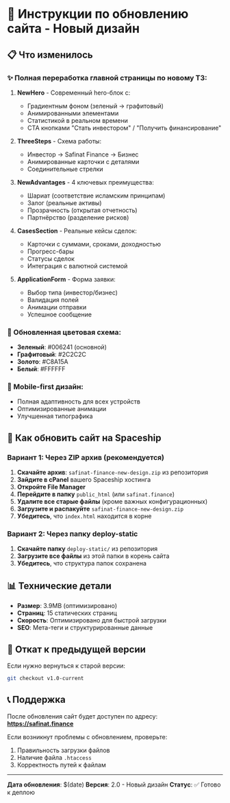 # 🎨 Инструкции по обновлению сайта - Новый дизайн

## 📋 Что изменилось

### ✨ Полная переработка главной страницы по новому ТЗ:

1. **NewHero** - Современный hero-блок с:
   - Градиентным фоном (зеленый → графитовый)
   - Анимированными элементами
   - Статистикой в реальном времени
   - CTA кнопками "Стать инвестором" / "Получить финансирование"

2. **ThreeSteps** - Схема работы:
   - Инвестор → Safinat Finance → Бизнес
   - Анимированные карточки с деталями
   - Соединительные стрелки

3. **NewAdvantages** - 4 ключевых преимущества:
   - Шариат (соответствие исламским принципам)
   - Залог (реальные активы)
   - Прозрачность (открытая отчетность)
   - Партнёрство (разделение рисков)

4. **CasesSection** - Реальные кейсы сделок:
   - Карточки с суммами, сроками, доходностью
   - Прогресс-бары
   - Статусы сделок
   - Интеграция с валютной системой

5. **ApplicationForm** - Форма заявки:
   - Выбор типа (инвестор/бизнес)
   - Валидация полей
   - Анимации отправки
   - Успешное сообщение

### 🎨 Обновленная цветовая схема:
- **Зеленый**: #006241 (основной)
- **Графитовый**: #2C2C2C
- **Золото**: #C8A15A
- **Белый**: #FFFFFF

### 📱 Mobile-first дизайн:
- Полная адаптивность для всех устройств
- Оптимизированные анимации
- Улучшенная типографика

## 🚀 Как обновить сайт на Spaceship

### Вариант 1: Через ZIP архив (рекомендуется)

1. **Скачайте архив**: `safinat-finance-new-design.zip` из репозитория
2. **Зайдите в cPanel** вашего Spaceship хостинга
3. **Откройте File Manager**
4. **Перейдите в папку** `public_html` (или `safinat.finance`)
5. **Удалите все старые файлы** (кроме важных конфигурационных)
6. **Загрузите и распакуйте** `safinat-finance-new-design.zip`
7. **Убедитесь**, что `index.html` находится в корне

### Вариант 2: Через папку deploy-static

1. **Скачайте папку** `deploy-static/` из репозитория
2. **Загрузите все файлы** из этой папки в корень сайта
3. **Убедитесь**, что структура папок сохранена

## 📊 Технические детали

- **Размер**: 3.9MB (оптимизировано)
- **Страниц**: 15 статических страниц
- **Скорость**: Оптимизировано для быстрой загрузки
- **SEO**: Мета-теги и структурированные данные

## 🔄 Откат к предыдущей версии

Если нужно вернуться к старой версии:

```bash
git checkout v1.0-current
```

## 📞 Поддержка

После обновления сайт будет доступен по адресу:
**https://safinat.finance**

Если возникнут проблемы с обновлением, проверьте:
1. Правильность загрузки файлов
2. Наличие файла `.htaccess`
3. Корректность путей к файлам

---

**Дата обновления**: $(date)
**Версия**: 2.0 - Новый дизайн
**Статус**: ✅ Готово к деплою
